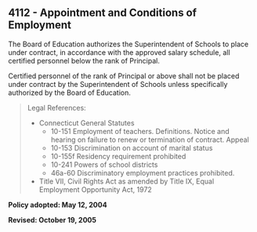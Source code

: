 ## 4112 - Appointment and Conditions of Employment

The Board of Education authorizes the Superintendent of Schools to place under contract, in accordance with the approved salary schedule, all certified personnel below the rank of Principal.

Certified personnel of the rank of Principal or above shall not be placed under contract by the Superintendent of Schools unless specifically authorized by the Board of Education.

> Legal References: 
> 
> * Connecticut General Statutes
>   * 10-151 Employment of teachers. Definitions. Notice and hearing on failure to renew or termination of contract. Appeal
>   * 10-153 Discrimination on account of marital status
>   * 10-155f Residency requirement prohibited
>   * 10-241 Powers of school districts
>   * 46a-60 Discriminatory employment practices prohibited.
> * Title VII, Civil Rights Act as amended by Title IX, Equal Employment Opportunity Act, 1972

**Policy adopted:  May 12, 2004**

**Revised:  October 19, 2005**

